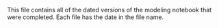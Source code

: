 This file contains all of the dated versions of the modeling notebook that were completed.
Each file has the date in the file name.
